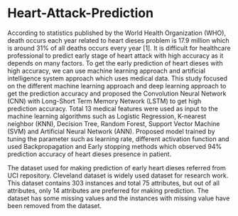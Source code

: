 # Heart-Attack-Prediction

According to statistics published by the World Health Organization (WHO), death occurs each year related to heart dieses problem is 17.9 million which is around 31% of all deaths occurs every year [1]. It is difficult for healthcare professional to predict early stage of heart attack with high accuracy as it depends on many factors. To get the early prediction of heart dieses with high accuracy, we can use machine learning approach and artificial intelligence system approach which uses medical data. This study focused on the different machine learning approach and deep learning approach to get the prediction accuracy and proposed the Convolution Neural Network (CNN) with Long-Short Term Memory Network (LSTM) to get high prediction accuracy. Total 13 medical features were used as input to the machine learning algorithms such as Logistic Regression, K-nearest neighbor (KNN), Decision Tree, Random Forest, Support Vector Machine (SVM) and Artificial Neural Network (ANN). Proposed model trained by tuning the parameter such as learning rate, different activation function and used Backpropagation and Early stopping methods which observed 94% prediction accuracy of heart dieses presence in patient. 

The dataset used for making prediction of early heart dieses referred from UCI repository. Cleveland dataset is widely used dataset for research work. This dataset contains 303 instances and total 75 attributes, but out of all attributes, only 14 attributes are preferred for making prediction. The dataset has some missing values and the instances with missing value have been removed from the dataset.

